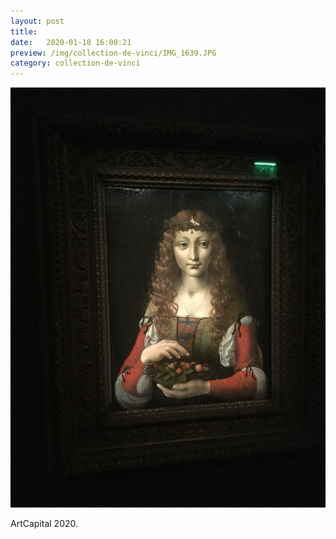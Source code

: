 ```yaml
---
layout: post
title: 
date:   2020-01-18 16:00:21
preview: /img/collection-de-vinci/IMG_1639.JPG
category: collection-de-vinci
---
```


![Picture 1](/img/collection-de-vinci/IMG_1639.JPG) 


ArtCapital 2020.


